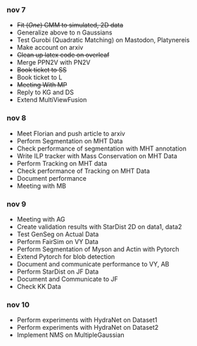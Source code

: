 ### nov 7 
* ~~Fit (*One*) GMM to simulated, 2D data~~ 
* Generalize above to n Gaussians
* Test Gurobi (Quadratic Matching) on Mastodon, Platynereis 
* Make account on arxiv
* ~~Clean up latex code on overleaf~~
* Merge PPN2V with PN2V
* ~~Book ticket to SS~~
* Book ticket to L
* ~~Meeting With MP~~
* Reply to KG and DS
* Extend MultiViewFusion

### nov 8
* Meet Florian and push article to arxiv
* Perform Segmentation on MHT Data
* Check performance of segmentation with MHT annotation
* Write ILP tracker with Mass Conservation on MHT Data
* Perform Tracking on MHT data
* Check performance of Tracking on MHT Data
* Document performance
* Meeting with MB

### nov 9
* Meeting with AG
* Create validation results with StarDist 2D on data1, data2
* Test GenSeg on Actual Data
* Perform FairSim on VY Data
* Perform Segmentation of Myson and Actin with Pytorch
* Extend Pytorch for blob detection
* Document and communicate performance to VY, AB
* Perform StarDist on JF Data
* Document and Communicate to JF
* Check KK Data

### nov 10
* Perform experiments with HydraNet on Dataset1
* Perform experiments with HydraNet on Dataset2
* Implement NMS on MultipleGaussian





